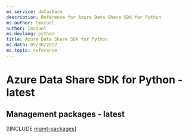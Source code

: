 ```yaml
---
ms.service: datashare
description: Reference for Azure Data Share SDK for Python
ms.author: lmazuel
author: lmazuel
ms.devlang: python
title: Azure Data Share SDK for Python
ms.data: 09/30/2022
ms.topic: reference
---
```

# Azure Data Share SDK for Python - latest

## Management packages - latest
[!INCLUDE [mgmt-packages](data-share-mgmt-index.md)]